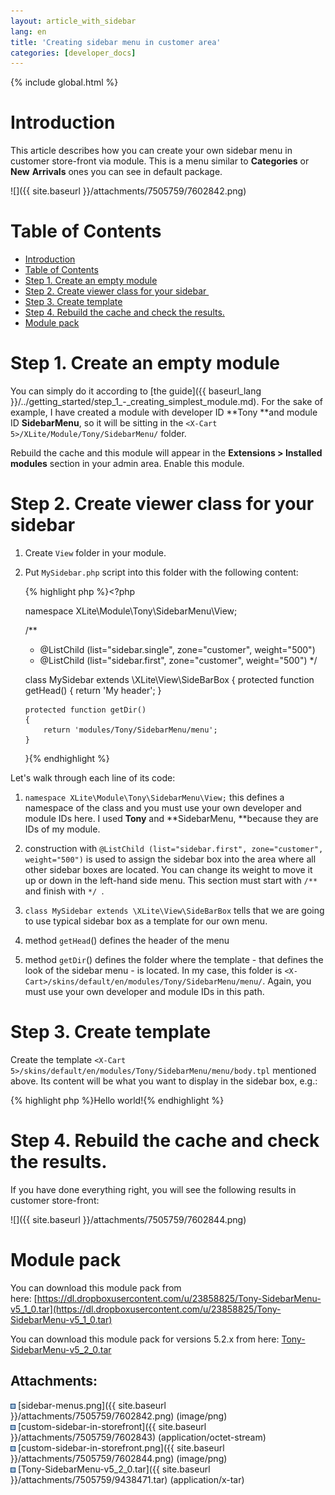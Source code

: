 ```yaml
---
layout: article_with_sidebar
lang: en
title: 'Creating sidebar menu in customer area'
categories: [developer_docs]
---
```


{% include global.html %}

# Introduction

This article describes how you can create your own sidebar menu in customer store-front via module. This is a menu similar to **Categories** or **New** **Arrivals** ones you can see in default package.

![]({{ site.baseurl }}/attachments/7505759/7602842.png)

# Table of Contents

*   [Introduction](#introduction)
*   [Table of Contents](#table-of-contents)
*   [Step 1\. Create an empty module](#step-1.-create-an-empty-module)
*   [Step 2\. Create viewer class for your sidebar ](#step-2.-create-viewer-class-for-your-sidebar-)
*   [Step 3\. Create template](#step-3.-create-template)
*   [Step 4\. Rebuild the cache and check the results.](#step-4.-rebuild-the-cache-and-check-the-results.)
*   [Module pack](#module-pack)

# Step 1\. Create an empty module

You can simply do it according to [the guide]({{ baseurl_lang }}/../getting_started/step_1_-_creating_simplest_module.md). For the sake of example, I have created a module with developer ID **Tony **and module ID **SidebarMenu**, so it will be sitting in the `<X-Cart 5>/XLite/Module/Tony/SidebarMenu/` folder.

Rebuild the cache and this module will appear in the **Extensions > Installed modules** section in your admin area. Enable this module.

# Step 2\. Create viewer class for your sidebar 

1.  Create `View` folder in your module.
2.  Put `MySidebar.php` script into this folder with the following content: 

    {% highlight php %}<?php

    namespace XLite\Module\Tony\SidebarMenu\View;

    /**
     * @ListChild (list="sidebar.single", zone="customer", weight="500")
     * @ListChild (list="sidebar.first", zone="customer", weight="500")
     */

    class MySidebar extends \XLite\View\SideBarBox
    {
        protected function getHead()
        {
            return 'My header';
        }

        protected function getDir()
        {
            return 'modules/Tony/SidebarMenu/menu';
        }
    }{% endhighlight %}

Let's walk through each line of its code:

1.  `namespace XLite\Module\Tony\SidebarMenu\View;` this defines a namespace of the class and you must use your own developer and module IDs here. I used **Tony** and **SidebarMenu, **because they are IDs of my module.

2.  construction with `@ListChild (list="sidebar.first", zone="customer", weight="500")` is used to assign the sidebar box into the area where all other sidebar boxes are located. You can change its weight to move it up or down in the left-hand side menu. This section must start with `/**` and finish with `*/ `.
3.  `class MySidebar extends \XLite\View\SideBarBox` tells that we are going to use typical sidebar box as a template for our own menu.

4.  method `getHead`() defines the header of the menu
5.  method `getDir`() defines the folder where the template - that defines the look of the sidebar menu - is located. In my case, this folder is `<X-Cart>/skins/default/en/modules/Tony/SidebarMenu/menu/`. Again, you must use your own developer and module IDs in this path.

# Step 3\. Create template

Create the template `<X-Cart 5>/skins/default/en/modules/Tony/SidebarMenu/menu/body.tpl` mentioned above. Its content will be what you want to display in the sidebar box, e.g.: 

{% highlight php %}Hello world!{% endhighlight %}

# Step 4\. Rebuild the cache and check the results.

If you have done everything right, you will see the following results in customer store-front:

![]({{ site.baseurl }}/attachments/7505759/7602844.png)

# Module pack

You can download this module pack from here: [https://dl.dropboxusercontent.com/u/23858825/Tony-SidebarMenu-v5_1_0.tar](https://dl.dropboxusercontent.com/u/23858825/Tony-SidebarMenu-v5_1_0.tar)

You can download this module pack for versions 5.2.x from here: [Tony-SidebarMenu-v5_2_0.tar](attachments/7505759/9438471.tar)

## Attachments:

![](images/icons/bullet_blue.gif) [sidebar-menus.png]({{ site.baseurl }}/attachments/7505759/7602842.png) (image/png)  
![](images/icons/bullet_blue.gif) [custom-sidebar-in-storefront]({{ site.baseurl }}/attachments/7505759/7602843) (application/octet-stream)  
![](images/icons/bullet_blue.gif) [custom-sidebar-in-storefront.png]({{ site.baseurl }}/attachments/7505759/7602844.png) (image/png)  
![](images/icons/bullet_blue.gif) [Tony-SidebarMenu-v5_2_0.tar]({{ site.baseurl }}/attachments/7505759/9438471.tar) (application/x-tar)